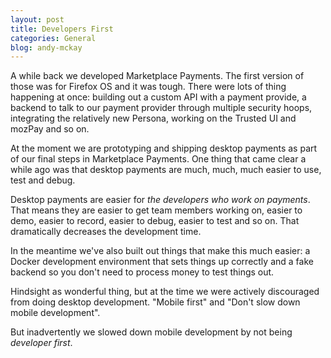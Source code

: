 ```yaml
---
layout: post
title: Developers First
categories: General
blog: andy-mckay
---
```


A while back we developed Marketplace Payments. The first version of those was for Firefox OS and it was tough. There were lots of thing happening at once: building out a custom API with a payment provide, a backend to talk to our payment provider through multiple security hoops, integrating the relatively new Persona, working on the Trusted UI and mozPay and so on.

At the moment we are prototyping and shipping desktop payments as part of our final steps in Marketplace Payments. One thing that came clear a while ago was that desktop payments are much, much, much easier to use, test and debug.

Desktop payments are easier for *the developers who work on payments*. That means they are easier to get team members working on, easier to demo, easier to record, easier to debug, easier to test and so on. That dramatically decreases the development time.

In the meantime we've also built out things that make this much easier: a Docker development environment that sets things up correctly and a fake backend so you don't need to process money to test things out.

Hindsight as wonderful thing, but at the time we were actively discouraged from doing desktop development. "Mobile first" and "Don't slow down mobile development".

But inadvertently we slowed down mobile development by not being *developer first*.
